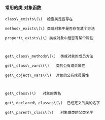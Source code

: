 #### 常用的类,对象函数

	class\_exists\(\)  检查类是否存在

	method\_exists\(\) 类或对象中是否存在某个方法

	propert\_exists\(\) 类或对象中是否有某个属性



	get\_class\_methods\(\)  类或对象的成员方法

	get\_class\_vars\(\)   类的公有成员属性

	get\_object\_vars\(\)  对象的公有成员属性



	get\_class\(\)   对象的类名

	get\_declared\_classes\(\)  已经定义的类的名字

	get\_parent\_class\(\)   对象或类的父类名字




